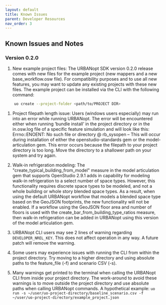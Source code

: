 ```yaml
---
layout: default
title: Known Issues
parent: Developer Resources
nav_order: 3
---
```


## Known Issues and Notes

### Version 0.2.0

1.	New example project files: The URBANopt SDK version 0.2.0 release comes with new files for the example project (new mappers and a new base_workflow.osw file).  For compatibility purposes and to use all new features, you may want to update any existing projects with these new files.  The example project can be installed via the CLI with the following command:

```bash
	uo create --project-folder <path/to/PROJECT DIR> 
```

1.	Project filepath length issue: Users (windows users especially) may run into an error while running URBANopt.  The error will be encountered either when running ‘bundle install’ in the project directory or in the in.osw.log file of a specific feature simulation and will look like this:
Errno::ENOENT: No such file or directory @ rb_sysopen –
This will occur during installation of either the openstudio-standards gem or the model-articulation gem.  This error occurs because the filepath to your project directory is too long.  Move the directory to a shallower path on your system and try again.

1.	Walk-in refrigeration modeling: The "create_typical_building_from_model" measure in the model articulation gem that supports OpenStudio 2.9.1 adds in capability for modeling walk-in refrigeration to a select number of space types. However, this functionality requires discrete space types to be modeled, and not a whole building or whole story blended space types. As a result, when using the default URBANopt workflow that models a blended space type based on the GeoJSON footprints, the new functionality will not be enabled. If a workflow using the GeoJSON floor area and number of floors is used with the create_bar_from_building_type_ratios measure, then walk-in refrigeration can be added in URBANopt using this version of the model articulation gem.

 1. URBANopt CLI users may see 2 lines of warning regarding `DEVELOPER_NREL_KEY`. This does not affect operation in any way. A future patch will remove the warning.

 1. Some users may experience issues with running the CLI from within the project directory. Try moving to a higher directory and using absolute paths to the feature_file (-f) and scenario CSV (-s).

 1. Many warnings get printed to the terminal when calling the URBANopt CLI from inside your project directory. The work-around to avoid these warnings is to move outside the project directory and use absolute paths when calling URBANopt commands. A hypothetical example: `uo run -s ~/user/uo-project-directory/baseline_scenario.csv -f ~/user/uo-project-directory/example_project.json`
